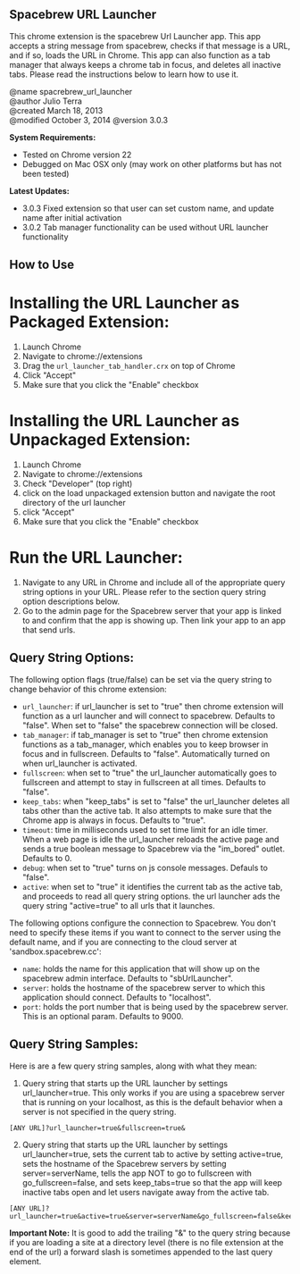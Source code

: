 Spacebrew URL Launcher
----------------------

This chrome extension is the spacebrew Url Launcher app. This app accepts a string message from spacebrew, checks if that message is a URL, and if so, loads the URL in Chrome. This app can also function as a tab manager that always keeps a chrome tab in focus, and deletes all inactive tabs. Please read the instructions below to learn how to use it.

@name 		spacrebrew_url_launcher  
@author		Julio Terra  
@created 	March 18, 2013    
@modified 	October 3, 2014
@version	3.0.3
  
**System Requirements:** 
* Tested on Chrome version 22 
* Debugged on Mac OSX only (may work on other platforms but has not been tested)  

**Latest Updates:** 
* 3.0.3 Fixed extension so that user can set custom name, and update name after initial activation
* 3.0.2 Tab manager functionality can be used without URL launcher functionality 
  
How to Use 
----------------------------  

Installing the URL Launcher as Packaged Extension:
============================  
1. Launch Chrome  
2. Navigate to chrome://extensions  
3. Drag the `url_launcher_tab_handler.crx` on top of Chrome
4. Click "Accept"  
5. Make sure that you click the "Enable" checkbox

Installing the URL Launcher as Unpackaged Extension:
============================  
1. Launch Chrome  
2. Navigate to chrome://extensions  
3. Check "Developer" (top right)  
4. click on the load unpackaged extension button and navigate the root directory of the url launcher  
5. click "Accept"  
6. Make sure that you click the "Enable" checkbox

Run the URL Launcher:
============================  
1. Navigate to any URL in Chrome and include all of the appropriate query string options in your URL. Please refer to the section query string option descriptions below.     
2. Go to the admin page for the Spacebrew server that your app is linked to and confirm that the app is showing up. Then link your app to an app that send urls.  
  
Query String Options:
---------------------  
  
The following option flags (true/false) can be set via the query string to change behavior of this chrome extension:

* `url_launcher`: if url_launcher is set to "true" then chrome extension will function as a url launcher and will connect to spacebrew. Defaults to "false". When set to "false" the spacebrew connection will be closed. 
* `tab_manager`: if tab_manager is set to "true" then chrome extension functions as a tab_manager, which enables you to keep browser in focus and in fullscreen. Defaults to "false". Automatically turned on when url_launcher is activated.
* `fullscreen`: when set to "true" the url_launcher automatically goes to fullscreen and attempt to stay in fullscreen at all times. Defaults to "false".
* `keep_tabs`: when "keep_tabs" is set to "false" the url_launcher deletes all tabs other than the active tab. It also attempts to make sure that the Chrome app is always in focus. Defaults to "true".
* `timeout`: time in milliseconds used to set time limit for an idle timer. When a web page is idle the url_launcher reloads the active page and sends a true boolean message to Spacebrew via the "im_bored" outlet. Defaults to 0.
* `debug`: when set to "true" turns on js console messages. Defauls to "false".
* `active`: when set to "true" it identifies the current tab as the active tab, and proceeds to read all query string options. the url launcher ads the query string "active=true" to all urls that it launches. 

The following options configure the connection to Spacebrew. You don't need to specify these items if you want to connect to the server using the default name, and if you are connecting to the cloud server at 'sandbox.spacebrew.cc':
* `name`: holds the name for this application that will show up on the spacebrew admin interface. Defaults to "sbUrlLauncher".
* `server`: holds the hostname of the spacebrew server to which this application should connect. Defaults to "localhost".
* `port`: holds the port number that is being used by the spacebrew server. This is an optional param. Defaults to 9000. 

Query String Samples:
---------------------  
  
Here is are a few query string samples, along with what they mean:
  
1. Query string that starts up the URL launcher by settings url_launcher=true. This only works if you are using a spacebrew server that is running on your localhost, as this is the default behavior when a server is not specified in the query string. 
```
[ANY URL]?url_launcher=true&fullscreen=true&
```
	
2. Query string that starts up the URL launcher by settings url_launcher=true, sets the current tab to active by setting active=true, sets the hostname of the Spacebrew servers by setting server=serverName, tells the app NOT to go to fullscreen with go_fullscreen=false, and sets keep_tabs=true so that the app will keep inactive tabs open and let users navigate away from the active tab.
```
[ANY URL]?url_launcher=true&active=true&server=serverName&go_fullscreen=false&keep_tabs=true&
```

**Important Note:** It is good to add the trailing "&" to the query string because if you are loading a site at a directory level (there is no file extension at the end of the url) a forward slash is sometimes appended to the last query element.
